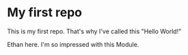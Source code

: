 # My first repo
This is my first repo. That's why I've called this "Hello World!"

Ethan here. I'm so impressed with this Module.
